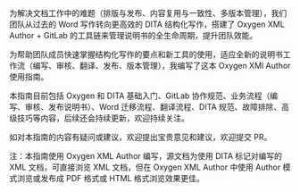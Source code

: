 为解决文档工作中的难题（排版与发布、内容复用与一致性、多版本管理），我们团队从过去的 Word 写作转向更高效的 DITA 结构化写作，搭建了 Oxygen XML Author + GitLab 的工具链来管理说明书的全生命周期，提升团队效能。

为帮助团队成员快速掌握结构化写作的要点和新工具的使用，适应全新的说明书工作流（编写、审核、翻译、发布、版本管理），我编写了这本 Oxygen XMl Author 使用指南。

本指南目前包括 Oxygen 和 DITA 基础入门、GitLab 协作规范、业务流程（编写、审核、发布说明书）、Word 迁移流程、翻译流程、DITA 规范、故障排除、高级技巧等内容，后续还会持续更新，欢迎持续关注。

如对本指南的内容有疑问或建议，欢迎提出宝贵意见和建议，欢迎提交 PR。

注：本指南使用 Oxygen XML Author 编写，源文档为使用 DITA 标记对编写的 XML 文档，可直接浏览 XML 文档，但在 Oxygen XML Author 中使用 Author 模式浏览或发布成 PDF 格式或 HTML 格式浏览效果更佳。

